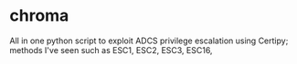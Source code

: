 # chroma
All in one python script to exploit ADCS privilege escalation using Certipy; methods I've seen such as ESC1, ESC2, ESC3, ESC16,
